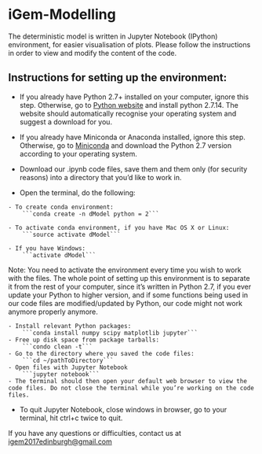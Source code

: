# iGem-Modelling


The deterministic model is written in Jupyter Notebook (IPython) environment, for easier visualisation of plots. Please follow the instructions in order to view and modify the content of the code.


## Instructions for setting up the environment:


  *  If you already have Python 2.7+ installed on your computer, ignore this step. Otherwise, go to [Python website](https://www.python.org/downloads/) and install python 2.7.14. The website should automatically recognise your operating system and suggest a download for you.


  *  If you already have Miniconda or Anaconda installed, ignore this step. Otherwise, go to [Miniconda](https://conda.io/miniconda.html) and download the Python 2.7 version according to your operating system.


  *  Download our .ipynb code files, save them and them only (for security reasons) into a directory that you’d like to work in.


  *  Open the terminal, do the following:

	- To create conda environment:
		```conda create -n dModel python = 2```

	- To activate conda environment, if you have Mac OS X or Linux:
		```source activate dModel```

	- If you have Windows:
		```activate dModel```
Note: You need to activate the environment every time you wish to work with the files. The whole point of setting up this environment is to separate it from the rest of your computer, since it’s written in Python 2.7, if you ever update your Python to higher version, and if some functions being used in our code files are modified/updated by Python, our code might not work anymore properly anymore.

	- Install relevant Python packages:
		```conda install numpy scipy matplotlib jupyter```
	- Free up disk space from package tarballs:
		```condo clean -t```
	- Go to the directory where you saved the code files:
		```cd ~/pathToDirectory```
	- Open files with Jupyter Notebook
		```jupyter notebook```
	- The terminal should then open your default web browser to view the code files. Do not close the terminal while you’re working on the code files. 

  *  To quit Jupyter Notebook, close windows in browser, go to your terminal, hit ctrl+c twice to quit.

If you have any questions or difficulties, contact us at igem2017edinburgh@gmail.com